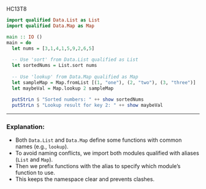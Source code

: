 HC13T8
```haskell
import qualified Data.List as List
import qualified Data.Map as Map

main :: IO ()
main = do
  let nums = [3,1,4,1,5,9,2,6,5]
  
  -- Use 'sort' from Data.List qualified as List
  let sortedNums = List.sort nums
  
  -- Use 'lookup' from Data.Map qualified as Map
  let sampleMap = Map.fromList [(1, "one"), (2, "two"), (3, "three")]
  let maybeVal = Map.lookup 2 sampleMap
  
  putStrLn $ "Sorted numbers: " ++ show sortedNums
  putStrLn $ "Lookup result for key 2: " ++ show maybeVal
```

---

### Explanation:

* Both `Data.List` and `Data.Map` define some functions with common names (e.g., `lookup`).
* To avoid naming conflicts, we import both modules qualified with aliases (`List` and `Map`).
* Then we prefix functions with the alias to specify which module’s function to use.
* This keeps the namespace clear and prevents clashes.

